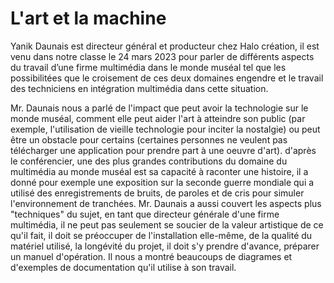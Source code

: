 # L'art et la machine

Yanik Daunais est directeur général et producteur chez Halo création, il est venu dans notre classe le 24 mars 2023 pour parler de différents aspects du travail d’une firme multimédia dans le monde muséal tel que les possibilitées que le croisement de ces deux domaines engendre et le travail des techniciens en intégration multimédia dans cette situation.

Mr. Daunais nous a parlé de l'impact que peut avoir la technologie sur le monde muséal, comment elle peut aider l'art à atteindre son public (par exemple, l'utilisation de vieille technologie pour inciter la nostalgie) ou peut être un obstacle pour certains (certaines personnes ne veulent pas télécharger une application pour prendre part à une oeuvre d'art). d'après le conférencier, une des plus grandes contributions du domaine du multimédia au monde muséal est sa capacité à raconter une histoire, il a donné pour exemple une exposition sur la seconde guerre mondiale qui a utilisé des enregistrements de bruits, de paroles et de cris pour simuler l'environnement de tranchées. Mr. Daunais a aussi couvert les aspects plus "techniques" du sujet, en tant que directeur générale d'une firme multimédia, il ne peut pas seulement se soucier de la valeur artistique de ce qu'il fait, il doit se préoccuper de l'installation elle-même, de la qualité du matériel utilisé, la longévité du projet, il doit s'y prendre d'avance, préparer un manuel d'opération. Il nous a montré beaucoups de diagrames et d'exemples de documentation qu'il utilise à son travail.

